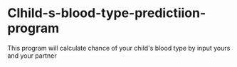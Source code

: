 # Clhild-s-blood-type-predictiion-program
This program will calculate chance of your child's blood type by input yours and your partner
